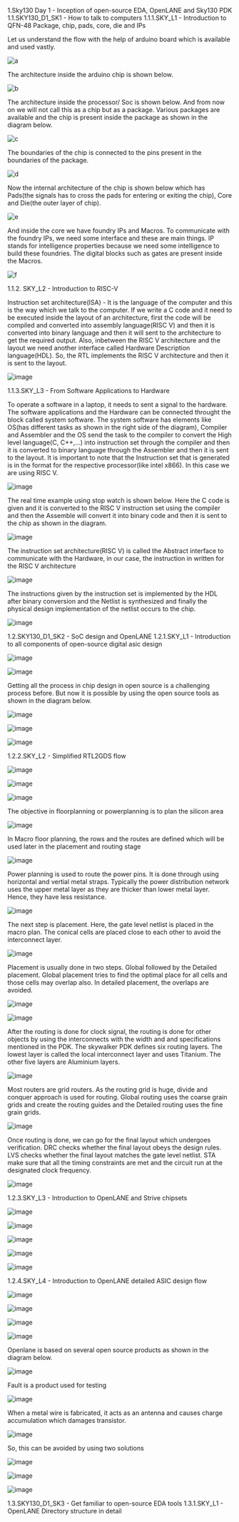 1.Sky130 Day 1 - Inception of open-source EDA, OpenLANE and Sky130 PDK
1.1.SKY130_D1_SK1 - How to talk to computers
1.1.1.SKY_L1 - Introduction to QFN-48 Package, chip, pads, core, die and IPs

Let us understand the flow with the help of arduino board which is available and used vastly.

![a](https://github.com/user-attachments/assets/c52fdd82-cf98-45dc-8f81-db231597a6d8)


The architecture inside the arduino chip is shown below.

![b](https://github.com/user-attachments/assets/ab0b16af-6e89-4b75-8c81-972ec2f2fedb)


The architecture inside the processor/ Soc is shown below. And from now on we will not call this as a chip but as a package. Various packages are available and the chip is present inside the package as shown in the diagram below.

![c](https://github.com/user-attachments/assets/fda304cd-b667-4ab9-b33d-c7b0fc33a6e1)


The boundaries of the chip is connected to the pins present in the boundaries of the package.

![d](https://github.com/user-attachments/assets/9c8b2c14-246d-4ec9-b072-b65a56fa39d6)


Now the internal architecture of the chip is shown below which has Pads(the signals has to cross the pads for entering or exiting the chip), Core and Die(the outer layer of chip).

![e](https://github.com/user-attachments/assets/8f588e7c-979f-458b-8292-bda21ed0d981)



And inside the core we have foundry IPs and Macros. To communicate with the foundry IPs, we need some interface and these are main things. IP stands for intelligence properties because we need some intelligence to build these foundries. The digital blocks such as gates are present inside the Macros.

![f](https://github.com/user-attachments/assets/4c00b579-fac7-4541-be7d-5f8c121d9b1c)

1.1.2. SKY_L2 - Introduction to RISC-V

Instruction set architecture(ISA) - It is the language of the computer and this is the way which we talk to the computer. If we write a C code and it need to be executed inside the layout of an architecture, first the code will be compiled and converted into assembly language(RISC V) and then it is converted into binary language and then it will sent to the architecture to get the required output. Also, inbetween the RISC V architecture and the layout we need another interface called Hardware Description language(HDL). So, the RTL implements the RISC V architecture and then it is sent to the layout.

![image](https://github.com/user-attachments/assets/f97e0038-8559-408d-ad66-6dc14c584012)


1.1.3.SKY_L3 - From Software Applications to Hardware

To operate a software in a laptop, it needs to sent a signal to the hardware. The software applications and the Hardware can be connected throught the block called system software. The system software has elements like OS(has different tasks as shown in the right side of the diagram), Compiler and Assembler and the OS send the task to the compiler to convert the High level language(C, C++,...) into instruction set through the compiler and then it is converted to binary language through the Assembler and then it is sent to the layout. It is important to note that the Instruction set that is generated is in the format for the respective processor(like intel x866). In this case we are using RISC V.

![image](https://github.com/user-attachments/assets/aeef0996-d5dd-43d3-890d-2998b131b7a8)

The real time example using stop watch is shown below. Here the C code is given and it is converted to the RISC V instruction set using the compiler and then the Assemble will convert it into binary code and then it is sent to the chip as shown in the diagram.

![image](https://github.com/user-attachments/assets/f7fd0f88-489d-49c2-add6-8ffc2111b1d5)

The instruction set architecture(RISC V) is called the Abstract interface to communicate with the Hardware, in our case, the instruction in written for the RISC V architecture

![image](https://github.com/user-attachments/assets/3fcfedee-d920-43f2-9473-b991824eacf6)

The instructions given by the instruction set is implemented by the HDL after binary conversion and the Netlist is synthesized and finally the physical design implementation of the netlist occurs to the chip.

![image](https://github.com/user-attachments/assets/15ea842d-5731-43a8-bbc2-1ea89ffd6e43)


1.2.SKY130_D1_SK2 - SoC design and OpenLANE
1.2.1.SKY_L1 - Introduction to all components of open-source digital asic design

![image](https://github.com/user-attachments/assets/9045f848-1a87-469e-9644-b65d89ef95a7)

![image](https://github.com/user-attachments/assets/c6aa5381-439e-4011-afe4-dc017aede4c8)

Getting all the process in chip design in open source is a challenging process before. But now it is possible by using the open source tools as shown in the diagram below.

![image](https://github.com/user-attachments/assets/a3ab57db-cffb-467e-8536-a0cdd4076d8e)

![image](https://github.com/user-attachments/assets/916f7c12-e640-49d1-894c-48d753f91efb)

![image](https://github.com/user-attachments/assets/6d8a5016-23d5-45e7-aaf3-71ef77d9f53d)

1.2.2.SKY_L2 - Simplified RTL2GDS flow

![image](https://github.com/user-attachments/assets/ca272f2e-16bf-4882-a57b-ca7cae275b45)

![image](https://github.com/user-attachments/assets/70c85d00-2c52-4e26-8e8c-e26aa4d7f737)

![image](https://github.com/user-attachments/assets/aec68b27-5bf9-4e5c-a1c5-7780956ddbca)

The objective in floorplanning or powerplanning is to plan the silicon area

![image](https://github.com/user-attachments/assets/53d291a9-9c2b-470a-bfd0-9a8fd685de3c)

In Macro floor planning, the rows and the routes are defined which will be used later in the placement and routing stage

![image](https://github.com/user-attachments/assets/843833df-5d46-491c-b120-f35e46879814)

Power planning is used to route the power pins. It is done through using horizontal and vertial metal straps. Typically the power distribution network uses the upper metal layer as they are thicker than lower metal layer. Hence, they have less resistance.

![image](https://github.com/user-attachments/assets/4eacb3b9-7c15-4e4d-aa01-c01065baf0bc)

The next step is placement. Here, the gate level netlist is placed in the macro plan. The conical cells are placed close to each other to avoid the interconnect layer.

![image](https://github.com/user-attachments/assets/71584cb8-8810-4d69-886e-ca3c7b3e978b)

Placement is usually done in two steps. Global followed by the Detailed placement. Global placement tries to find the optimal place for all cells and those cells may overlap also. In detailed placement, the overlaps are avoided.

![image](https://github.com/user-attachments/assets/cf3766ca-a50c-4cda-8dec-d21753f0a29c)

![image](https://github.com/user-attachments/assets/e71be08a-8e52-428d-aa71-d0419ba4c7df)

After the routing is done for clock signal, the routing is done for other objects by using the interconnects with the width and and specifications mentioned in the PDK. The skywalker PDK defines six routing layers. The lowest layer is called the local interconnect layer and uses Titanium. The other five layers are Aluminium layers.

![image](https://github.com/user-attachments/assets/3286bc22-9fb9-4f40-9ab1-b3709989a7e1)

Most routers are grid routers. As the routing grid is huge, divide and conquer approach is used for routing. Global routing uses the coarse grain grids and create the routing guides and the Detailed routing uses the fine grain grids.

![image](https://github.com/user-attachments/assets/eaa40ff2-99d6-4c0b-8f36-7be74ce285bb)

Once routing is done, we can go for the final layout which undergoes verification. DRC checks whether the final layout obeys the design rules. LVS checks whether the final layout matches the gate level netlist. STA make sure that all the timing constraints are met and the circuit run at the designated clock frequency.

![image](https://github.com/user-attachments/assets/76266911-0742-4e02-8574-eeb8ffb7cba7)

1.2.3.SKY_L3 - Introduction to OpenLANE and Strive chipsets

![image](https://github.com/user-attachments/assets/1cb75eb1-ea4b-4ad3-861e-eab60147434d)

![image](https://github.com/user-attachments/assets/79e6d3bb-69aa-4b6b-bb29-a4c60e5d9d5e)

![image](https://github.com/user-attachments/assets/365a97b0-0e01-44a5-8b9e-4b2f74711d8d)

![image](https://github.com/user-attachments/assets/6037e284-d99b-4d2b-8902-31926a8188f0)

![image](https://github.com/user-attachments/assets/96bf7e7e-ee9e-4a4b-bd2b-3d082319469e)

1.2.4.SKY_L4 - Introduction to OpenLANE detailed ASIC design flow

![image](https://github.com/user-attachments/assets/d941a814-d579-47e7-be86-9af6dc5bfcf9)

![image](https://github.com/user-attachments/assets/c8956dc9-7cda-47b8-9e6f-15b9d6138260)

![image](https://github.com/user-attachments/assets/b2128454-e4a0-4c93-8081-df9078d6a9da)

![image](https://github.com/user-attachments/assets/dc3243f8-1676-40b3-89c2-81a7f9889829)

Openlane is based on several open source products as shown in the diagram below.

![image](https://github.com/user-attachments/assets/58c3ff12-f11b-4ca2-a45f-ba6921bfb5ff)

Fault is a product used for testing 

![image](https://github.com/user-attachments/assets/7b89c084-5d34-49cb-aca6-085eff7ffda7)

When a metal wire is fabricated, it acts as an antenna and causes charge accumulation which damages transistor.

![image](https://github.com/user-attachments/assets/4eace871-8976-43ed-abcc-3214a038bece)

So, this can be avoided by using two solutions

![image](https://github.com/user-attachments/assets/85ebffb6-8bdb-4dd6-a804-f169a89cd5f1)

![image](https://github.com/user-attachments/assets/6a96a823-b55c-4419-b4b5-34198a049e3a)

![image](https://github.com/user-attachments/assets/0f6f1b3d-307e-4031-973e-639bd230e300)

1.3.SKY130_D1_SK3 - Get familiar to open-source EDA tools
1.3.1.SKY_L1 - OpenLANE Directory structure in detail

